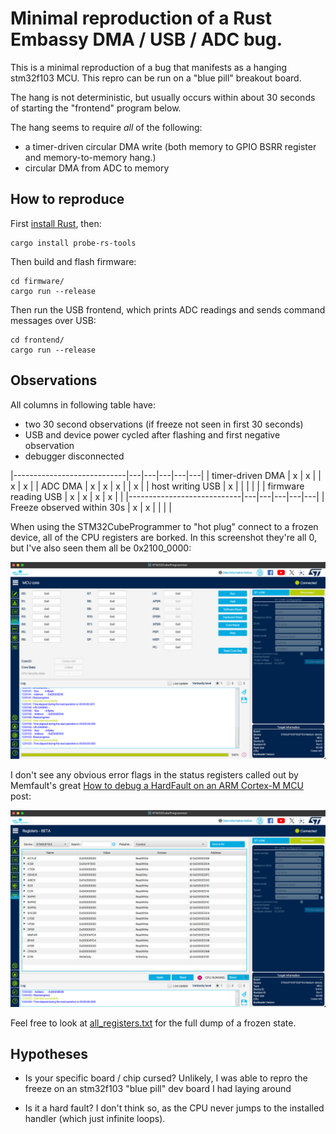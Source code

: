 # Minimal reproduction of a Rust Embassy DMA / USB / ADC bug.

This is a minimal reproduction of a bug that manifests as a hanging stm32f103 MCU.
This repro can be run on a "blue pill" breakout board.

The hang is not deterministic, but usually occurs within about 30 seconds of starting the "frontend" program below.

The hang seems to require *all* of the following:

- a timer-driven circular DMA write (both memory to GPIO BSRR register and memory-to-memory hang.)
- circular DMA from ADC to memory


## How to reproduce

First [install Rust](https://www.rust-lang.org/tools/install), then:

    cargo install probe-rs-tools

Then build and flash firmware:

    cd firmware/
    cargo run --release

Then run the USB frontend, which prints ADC readings and sends command messages over USB:

    cd frontend/
    cargo run --release


## Observations

All columns in following table have:

- two 30 second observations (if freeze not seen in first 30 seconds)
- USB and device power cycled after flashing and first negative observation
- debugger disconnected


|----------------------------|---|---|---|---|---|
| timer-driven DMA           | x | x |   | x | x |
| ADC DMA                    | x | x | x |   | x |
| host writing USB           | x |   |   |   |   |
| firmware reading USB       | x | x | x | x |   |
|----------------------------|---|---|---|---|---|
| Freeze observed within 30s | x | x |   |   |   |


When using the STM32CubeProgrammer to "hot plug" connect to a frozen device, all of the CPU registers are borked. In this screenshot they're all 0, but I've also seen them all be 0x2100_0000:

![](cpu_registers.png)

I don't see any obvious error flags in the status registers called out by Memfault's great [How to debug a HardFault on an ARM Cortex-M MCU](https://interrupt.memfault.com/blog/cortex-m-hardfault-debug#determining-what-caused-the-fault) post:

![](status_registers.png)

Feel free to look at [all_registers.txt](all_registers.txt) for the full dump of a frozen state.


## Hypotheses

- Is your specific board / chip cursed? Unlikely, I was able to repro the freeze on an stm32f103 "blue pill" dev board I had laying around

- Is it a hard fault? I don't think so, as the CPU never jumps to the installed handler (which just infinite loops).
